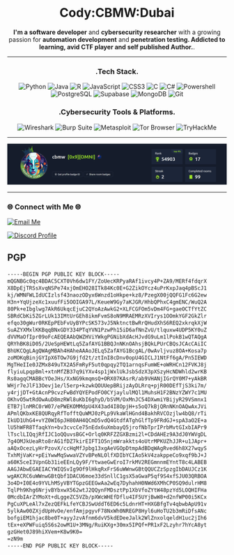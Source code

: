 <div align="center">
  <h1>Cody:CBMW:Dubai</h1>
  <p><strong>I'm a software developer</strong> and <strong>cybersecurity researcher</strong> with a growing passion for <strong>automation development</strong> 
    and <strong>penetration testing. Addicted to learning, avid CTF player and self published Author.</strong>.</p>
</div>

---
<div align="center">

###  **.Tech Stack.**
![Python](https://img.shields.io/badge/Python-101010?style=for-the-badge&logo=python&logoColor=00FF00)
![Java](https://img.shields.io/badge/Java-101010?style=for-the-badge&logo=openjdk&logoColor=00FF00)
![R](https://img.shields.io/badge/R-101010?style=for-the-badge&logo=r&logoColor=00FF00)
![JavaScript](https://img.shields.io/badge/JavaScript-101010?style=for-the-badge&logo=javascript&logoColor=00FF00)
![CSS3](https://img.shields.io/badge/CSS3-101010?style=for-the-badge&logo=css3&logoColor=00FF00)
![C](https://img.shields.io/badge/C-101010?style=for-the-badge&logo=c&logoColor=00FF00)
![C#](https://img.shields.io/badge/C%23-101010?style=for-the-badge&logo=csharp&logoColor=00FF00)
![Powershell](https://img.shields.io/badge/Powershell-101010?style=for-the-badge&logo=powershell&logoColor=00FF00)
![PostgreSQL](https://img.shields.io/badge/PostgreSQL-101010?style=for-the-badge&logo=postgresql&logoColor=00FF00)
![Supabase](https://img.shields.io/badge/Supabase-101010?style=for-the-badge&logo=supabase&logoColor=00FF00)
![MongoDB](https://img.shields.io/badge/MongoDB-101010?style=for-the-badge&logo=mongodb&logoColor=00FF00)
![Git](https://img.shields.io/badge/GIT-101010?style=for-the-badge&logo=git&logoColor=00FF00)
  
###  **.Cybersecurity Tools & Platforms.**
![Wireshark](https://img.shields.io/badge/Wireshark-101010?style=for-the-badge&logo=wireshark&logoColor=00FF00)
![Burp Suite](https://img.shields.io/badge/Burp_Suite-101010?style=for-the-badge&logo=burpsuite&logoColor=00FF00)
![Metasploit](https://img.shields.io/badge/Metasploit-101010?style=for-the-badge&logo=metasploit&logoColor=00FF00)
![Tor Browser](https://img.shields.io/badge/Tor_Browser-101010?style=for-the-badge&logo=torbrowser&logoColor=00FF00)
![TryHackMe](https://img.shields.io/badge/TryHackMe-101010?style=for-the-badge&logo=tryhackme&logoColor=00FF00)

</div>



---

<div align="center"><img src="https://github.com/CBMW/CBMW/blob/main/Top4%25.png?raw=true" alt="Top4%" width="800"/></div>

---

<!-- CONTACT ME SECTION -->

### 🌐 Connect with Me 🌐

<div>
  <p>
    <a href="mailto:cbmw@proton.me" target="_blank">
      <img src="https://img.shields.io/badge/proton%20mail-6D4AFF?style=for-the-badge&logo=protonmail&logoColor=white" alt="Email Me">
    </a>
    <br>
  </p>

  <p>
    <a href="https://discord.com/users/mr_dubai" target="_blank">
      <img src="https://img.shields.io/badge/Discord-5865F2?style=for-the-badge&logo=discord&logoColor=white" alt="Discord Profile">
    </a>
    <br>
  </p>

</div>

## PGP

```plaintext
-----BEGIN PGP PUBLIC KEY BLOCK-----
mQGNBGc0qc4BDAC5CXT0Vh6dw1FY/ZoUecKRPyaRAf1ivcy4P+ZA9/MERf4fdqrX
X8DpEjTRSsXvqNSPe74xjOmEHO28ITk84Kc0E+G2ZikOYcz4uPrKxpJaq4pBScJ1
kj/WMNFWLIdUCIzlsf43naozODyx6Wnzd1oHkpe+kz8/PzegX00jQQFG1Fc6G2ew
H3n+YqUjzeXc1xuufFi5OOIGA97L/KeueW9Gy7aKJGR/HhbQPhxC4gmENC/WuQ2A
80Pk+eIbglwg7AkR6UkqcEjuC2QYoAzAwkG2+XLFCGFOm5vDm4FG+gaeOCTfYtZC
SBRdCbKi5ZGrLUk13IMtUrGEh8ikmFvmS8oN9MRAEMRzXVIrys1OOmkYGF2GkZlr
efqo30gWur0RKEpPEbFvUyBYPcSK573vJ5NktnctBwRrQHudXhS6REQ2xkrqkXjW
SuAZYXMxlKKBqqBNxGDY334PTqYVN1PzwPh15iD6afNnZvU/tlquxw4UDP5KY0uZ
dVVMaOfIpr09oFcAEQEAAbQWZHViYWkgPGNibXdAcHJvdG9uLm1lPokB1wQTAQgA
QRYhBK8iD05/2UeSpHEWtLq5ZafAYG1BBQJnNKnOAhsjBQkLPUrCBQsJCAcCAiIC
BhUKCQgLAgQWAgMBAh4HAheAAAoJELq5ZafAYG1BcgAL/0wAvljvuz8OA+Kosa7p
zoMOKqBinjGYIpX6TOw7G9jfd2t/ztInI8cDnv0opU4GICLJ1NtFf6gA/Pn5IEWD
MgTHeIIe0JZMx849uTX2A5FmRyF5ut0qpqy2TQ1arnqsFumWE+oWRHCn12FVKJ8j
flyiuLpqpBml+xtnMfZB37q9iYXv4sp1jWxlUkJsbSdzX3pXSzyHcNDWhld2wrKB
Rs0agqCMABBcYOeJHs/XxNG9kmqmsQ+ORX07KAsrR/ab9VHANjIGrQY0M7+yAkBR
WHjr7eJlF13Oevj1e/l5erp+kzwkQOUUepBRijzAyDLRrq+pjR00DEfTjS3ki7m/
y4rjjDT+GtAcnP9cvzFwBdYQYEPodFO0CYjaylulMQl1MuhsH1F2BNzYZWY7c1MU
OKhvO5wtRdOwAuD8mzRWl8uKbI6ghyD/bSVM/OxMnJC54DXwmiYBijyR29VSmnx1
ETB7jlnMRC0rW07/ePWEKOMMdpU4X43ad4I8OpjH+s5oQ7kBjQRnNKnOAQwAxJVi
APmlQKbxKE8QURqyRfTofftQuWMJ0zPLp9VkaWlHGnd4BakhRVCOzjlw4bQ8/rTi
IkUD1UhG4+vYZ0WI6pJH80AH4QCmD5vdQ4GtdfATghGlfTp9FRdGJ+spA3aO2E+a
lU5hWFR8TfaqkYn+bv3cvcCe75nEdx6uXmbayQ5jrofNbTprIPrbMvtGIxbIAPr9
lTsclLIQqjRfIJC1oQQuvsBGC+Orlq0KRFZZGXBzmi2l+CDdAHEz9A3dJ0YWVgDL
7g4OMJkUeaRto8rAG1fDZ7kirEIFT1O5njmWrakkts4oUtrMPKUZhJJR+u1JApr+
aAQxOcezLyHrPzovX/ccHqMfJpbg13xgAeVGOpDtmpAdBDqWAgRved6h8X27wqyS
TxhMjVaKr+pEiYwwMqSwwaVZYvBPeNLOlfXDIbYCIAo5kV4zakppeCo9xqf9bJ+J
a60K5ceI3VpnGb31ieEEnLQy9F/YtwaeGwEroI7rkMV2REGmnnmEYntT8c4LABEB
AAGJAbwEGAEIACYWIQSvIg9Of9lHkqRxFrS6uWWnwGBtQQUCZzSpzgIbDAUJCz1K
wgAKCRC6uWWnwGBtQbf1DACU6moe33dSnllC1gsX5aGwaP5qf9S4xfSJU03QRBOA
3o4D+I0E4o9YVLhMSyVBYTGpzGEEGwAa2wEq7DyhahH0NWd6XMhCP0SQ9dulrHM8
TqlPh9Khg6NrjvBYbxwX562wtJ2QQynFMDsztPp1XbVfoZYtW48pzYd5LOQHIFHa
0McdbIArZYMoXt+dLggeZC5VZb/pXWcWHEfDflu4IF5UYjBwW8+d2nfWP00i5KCx
PgCuXPLeAl7xZezQEFkLfeYCBJSwUddT6ED6c5LdnrHT+HXGBfgTv4qbwbApU91v
5ylkAw00ZXjdUpHvOe/enfAmjpgyvF78NxWh0NREGP8Hyl6uHoTU2b3mRiDfsANc
bofgiEM1hjac8be0T+ayyJzvAfnm6dvV5kdEDeeJalk2WlZnxolqeldH1uc2jIh6
tEx+eXPWFuiq5S6s2owM1U+3MNg/RuiKXg+30mx5IPQf+PR1xF2Lzyhr7hYcA8yt
gzGHet0J89hiXVem+K8w9K0=
=zN9m
-----END PGP PUBLIC KEY BLOCK-----
